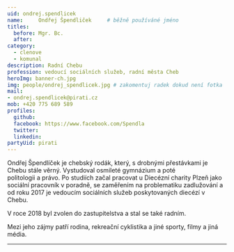 ```yaml
---
uid: ondrej.spendlicek
name:     Ondřej Špendliček  	# běžně používáné jméno
titles:
  before: Mgr. Bc.
  after:
category:
  - clenove
  - komunal
description: Radní Chebu
profession: vedoucí sociálních služeb, radní města Cheb
heroImg: banner-ch.jpg
img: people/ondrej_spendlicek.jpg # zakomentuj radek dokud není fotka
mail:
- ondrej.spendlicek@pirati.cz
mob: +420 775 689 589
profiles:
  github:
  facebook: https://www.facebook.com/Spendla
  twitter:
  linkedin:
partyUid: pirati
---
```


Ondřej Špendlíček je chebský rodák, který, s drobnými přestávkami je Chebu stále věrný. Vystudoval osmileté gymnázium a poté  
politologii a právo. Po studiích začal pracovat u Diecézní charity Plzeň jako sociální pracovník v poradně, se zaměřením na problematiku zadlužování a od roku 2017 je vedoucím sociálních služeb poskytovaných diecézí v Chebu.  
  
V roce 2018 byl zvolen do zastupitelstva a stal se také radním.  
  
Mezi jeho zájmy patří rodina, rekreační cyklistika a jiné sporty, filmy a jiná média.

---

